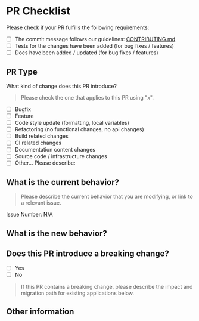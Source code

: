 # PR Checklist

Please check if your PR fulfills the following requirements:

- [ ] The commit message follows our guidelines: [CONTRIBUTING.md](../CONTRIBUTING.md)
- [ ] Tests for the changes have been added (for bug fixes / features)
- [ ] Docs have been added / updated (for bug fixes / features)

## PR Type

What kind of change does this PR introduce?

> Please check the one that applies to this PR using "x".

- [ ] Bugfix
- [ ] Feature
- [ ] Code style update (formatting, local variables)
- [ ] Refactoring (no functional changes, no api changes)
- [ ] Build related changes
- [ ] CI related changes
- [ ] Documentation content changes
- [ ] Source code / infrastructure changes
- [ ] Other... Please describe:

## What is the current behavior?

> Please describe the current behavior that you are modifying,
> or link to a relevant issue.

Issue Number: N/A

## What is the new behavior?

## Does this PR introduce a breaking change?

- [ ] Yes
- [ ] No

> If this PR contains a breaking change,
> please describe the impact and migration path for existing applications below.

## Other information
